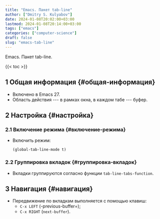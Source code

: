 ```yaml
---
title: "Emacs. Пакет tab-line"
author: ["Dmitry S. Kulyabov"]
date: 2024-01-08T20:02:00+03:00
lastmod: 2024-01-08T20:14:00+03:00
tags: ["emacs"]
categories: ["computer-science"]
draft: false
slug: "emacs-tab-line"
---
```


Emacs. Пакет tab-line.

<!--more-->

{{< toc >}}


## <span class="section-num">1</span> Общая информация {#общая-информация}

-   Включено в Emacs 27.
-   Область действия --- в рамках окна, в каждом табе --- буфер.


## <span class="section-num">2</span> Настройка {#настройка}


### <span class="section-num">2.1</span> Включение режима {#включение-режима}

-   Включить режим:
    ```emacs-lisp
    (global-tab-line-mode t)
    ```


### <span class="section-num">2.2</span> Группировка вкладок {#группировка-вкладок}

-   Вкладки группируются согласно функции `tab-line-tabs-function`.


## <span class="section-num">3</span> Навигация {#навигация}

-   Передвижение по вкладкам выполняется с помощью клавиш:
    -   `C-x LEFT` (-previous-buffer=);
    -   `C-x RIGHT` (`next-buffer`).
